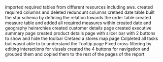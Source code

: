 imported required tables from different resources including aws.
created required columns and deleted redundunt columns
cretaed date table
built the star schema by defining the relation towards the order table
created measure table and added all required measures within
created date and geography heirarchies
created customer details page
created executive summary page
created product details page with slicer bar with 2 buttons to show and hide the toolbar
Cretaed a stores map page
Colpleted all tasks but wasnt able to to understand the Tooltip page
Fixed cross filtering by editing interactions for  viusals
created the 4 buttons for navigation and grouped them and copied them to the rest of the pages of the report
